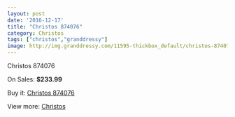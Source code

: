 ```yaml
---
layout: post
date: '2016-12-17'
title: "Christos 874076"
category: Christos
tags: ["christos","granddressy"]
image: http://img.granddressy.com/11595-thickbox_default/christos-874076.jpg
---
```

Christos 874076

On Sales: **$233.99**
<a href="https://www.granddressy.com/en/christos/10690-christos-874076.html"><amp-img layout="responsive" width="600" height="600" src="//img.granddressy.com/11595-thickbox_default/christos-874076.jpg" alt="Christos 874076 0" /></a>

Buy it: [Christos 874076](https://www.granddressy.com/en/christos/10690-christos-874076.html "Christos 874076")

View more: [Christos](https://www.granddressy.com/en/98-christos "Christos")